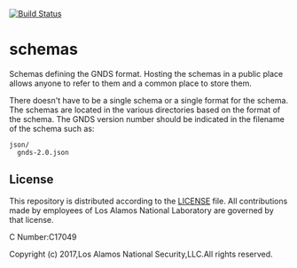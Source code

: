 [![Build Status](https://travis-ci.com/GeneralizedNuclearData/schemas.svg?branch=master)](https://travis-ci.com/GeneralizedNuclearData/schemas)

# schemas
Schemas defining the GNDS format. Hosting the schemas in a public place allows anyone to refer to them and a common place to store them.

There doesn't have to be a single schema or a single format for the schema. The schemas are located in the various directories based on the format of the schema. The GNDS version number should be indicated in the filename of the schema such as:

```
json/
  gnds-2.0.json
```

## License
This repository is distributed according to the [LICENSE](LICENSE) file. All contributions made by employees of Los Alamos National Laboratory are governed by that license.

C Number:C17049</br>

Copyright (c) 2017,Los Alamos National Security,LLC.All rights reserved.   
